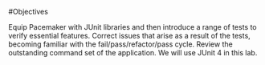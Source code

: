 #Objectives

Equip Pacemaker with JUnit libraries and then introduce a range of tests to verify essential features. Correct issues that arise as a result of the tests, becoming familiar with the fail/pass/refactor/pass cycle. Review the outstanding command set of the application.  We will use JUnit 4 in this lab.